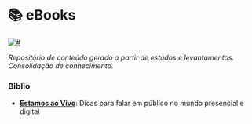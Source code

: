 # 📚 eBooks 

[![#](https://img.shields.io/badge/licence-CC--BY--4.0-blue.svg)](#) 

_Repositório de conteúdo gerado a partir de estudos e levantamentos. <br>
Consolidação de conhecimento._

### Biblio
- **[Estamos ao Vivo](eBook%20-%20ESTAMOS%20AO%20VIVO.pdf)**: Dicas para falar em público no mundo presencial e digital
